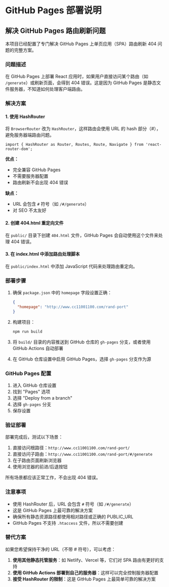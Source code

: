 # GitHub Pages 部署说明

## 解决 GitHub Pages 路由刷新问题

本项目已经配置了专门解决 GitHub Pages 上单页应用（SPA）路由刷新 404 问题的完整方案。

### 问题描述

在 GitHub Pages 上部署 React 应用时，如果用户直接访问某个路由（如 `/generate`）或刷新页面，会得到 404 错误。这是因为 GitHub Pages 是静态文件服务器，不知道如何处理客户端路由。

### 解决方案

#### 1. 使用 HashRouter

将 `BrowserRouter` 改为 `HashRouter`，这样路由会使用 URL 的 hash 部分（#），避免服务器端路由问题。

```tsx
import { HashRouter as Router, Routes, Route, Navigate } from 'react-router-dom';
```

**优点：**
- 完全兼容 GitHub Pages
- 不需要服务器配置
- 路由刷新不会出现 404 错误

**缺点：**
- URL 会包含 `#` 符号（如 `/#/generate`）
- 对 SEO 不太友好

#### 2. 创建 404.html 重定向文件

在 `public/` 目录下创建 `404.html` 文件，GitHub Pages 会自动使用这个文件来处理 404 错误。

#### 3. 在 index.html 中添加路由处理脚本

在 `public/index.html` 中添加 JavaScript 代码来处理路由重定向。

### 部署步骤

1. 确保 `package.json` 中的 `homepage` 字段设置正确：
   ```json
   {
     "homepage": "http://www.cc11001100.com/rand-port"
   }
   ```

2. 构建项目：
   ```bash
   npm run build
   ```

3. 将 `build/` 目录的内容推送到 GitHub 仓库的 `gh-pages` 分支，或者使用 GitHub Actions 自动部署

4. 在 GitHub 仓库设置中启用 GitHub Pages，选择 `gh-pages` 分支作为源

### GitHub Pages 配置

1. 进入 GitHub 仓库设置
2. 找到 "Pages" 选项
3. 选择 "Deploy from a branch"
4. 选择 `gh-pages` 分支
5. 保存设置

### 验证部署

部署完成后，测试以下场景：

1. 直接访问根路径：`http://www.cc11001100.com/rand-port/`
2. 直接访问子路由：`http://www.cc11001100.com/rand-port/#/generate`
3. 在子路由页面刷新浏览器
4. 使用浏览器的前进/后退按钮

所有场景都应该正常工作，不会出现 404 错误。

### 注意事项

- 使用 HashRouter 后，URL 会包含 `#` 符号（如 `/#/generate`）
- 这是 GitHub Pages 上最可靠的解决方案
- 确保所有静态资源路径都使用相对路径或正确的 PUBLIC_URL
- GitHub Pages 不支持 `.htaccess` 文件，所以不需要创建

### 替代方案

如果您希望保持干净的 URL（不带 # 符号），可以考虑：

1. **使用其他静态托管服务**：如 Netlify、Vercel 等，它们对 SPA 路由有更好的支持
2. **使用 GitHub Actions 部署到自己的服务器**：这样可以完全控制服务器配置
3. **接受 HashRouter 的限制**：这是 GitHub Pages 上最简单可靠的解决方案 